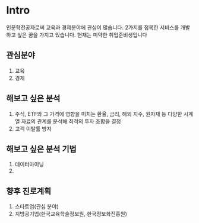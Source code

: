 # Intro
인문학전공자로써 교육과 경제분야에 관심이 많습니다.
2가지를 접목한 서비스를 개발 하고 싶은 꿈을 가지고 있습니다.
현재는 미약한 취업준비생입니다

## 관심분야 
1. 교육
2. 경제 

## 해보고 싶은 분석 
1. 주식, ETF와 그 가격에 영향을 미치는 환율, 금리, 해외 지수, 원자재 등 다양한 시계열 자료의 관계를 분석해 최적의 투자 조합을 결정
2. 고객 이탈률 방지 

## 해보고 싶은 분석 기법
1. 데이터마이닝
2. 

## 향후 진로계획
1. 스타트업(관심 분야)
2. 지방공기업(한국교육학술정보원, 한국정보화진흥원)

